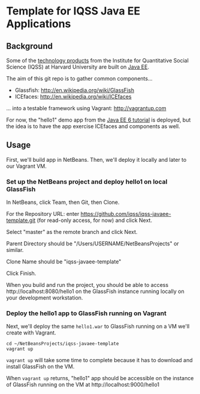 # Template for IQSS Java EE Applications

## Background

Some of the [technology products][] from the Institute for Quantitative Social Science (IQSS) at Harvard University are built on [Java EE][].

[technology products]: http://www.iq.harvard.edu/products
[Java EE]: http://en.wikipedia.org/wiki/Java_Platform,_Enterprise_Edition

The aim of this git repo is to gather common components...

- Glassfish: <http://en.wikipedia.org/wiki/GlassFish>
- ICEfaces: <http://en.wikipedia.org/wiki/ICEfaces>

... into a testable framework using Vagrant: http://vagrantup.com 

For now, the "hello1" demo app from the [Java EE 6 tutorial][] is deployed, but the idea is to have the app exercise ICEfaces and components as well.

[Java EE 6 tutorial]: http://docs.oracle.com/javaee/6/tutorial/doc/

## Usage

First, we'll build app in NetBeans. Then, we'll deploy it locally and later to our Vagrant VM.

### Set up the NetBeans project and deploy hello1 on local GlassFish

In NetBeans, click Team, then Git, then Clone. 

For the Repository URL: enter https://github.com/iqss/iqss-javaee-template.git (for read-only access, for now) and click Next.

Select "master" as the remote branch and click Next.

Parent Directory should be "/Users/USERNAME/NetBeansProjects" or similar.

Clone Name should be "iqss-javaee-template"

Click Finish.

When you build and run the project, you should be able to access http://localhost:8080/hello1 on the GlassFish instance running locally on your development workstation.

### Deploy the hello1 app to GlassFish running on Vagrant

Next, we'll deploy the same `hello1.war` to GlassFish running on a VM we'll create with Vagrant.

    cd ~/NetBeansProjects/iqss-javaee-template
    vagrant up

`vagrant up` will take some time to complete because it has to download and install GlassFish on the VM.

When `vagrant up` returns, "hello1" app should be accessible on the instance of GlassFish running on the VM at http://localhost:9000/hello1

